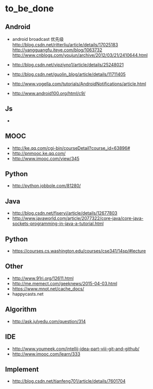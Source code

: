 # to_be_done


## Android

-  android broadcast 优先级
http://blog.csdn.net/ritterliu/article/details/17025183
http://yangguangfu.iteye.com/blog/1063732
http://www.cnblogs.com/youjun/archive/2012/03/21/2410644.html
-  http://blog.csdn.net/vipzjyno1/article/details/25248021
-  http://blog.csdn.net/guolin_blog/article/details/11711405
-  http://www.vogella.com/tutorials/AndroidNotifications/article.html

- http://www.android100.org/html/c9/


## Js
   - 

## MOOC
   - http://ke.qq.com/cgi-bin/courseDetail?course_id=63896#
   - http://pnmooc.ke.qq.com/
   - http://www.imooc.com/view/345

## Python
   - http://python.jobbole.com/81280/



## Java
- http://blog.csdn.net/fjseryi/article/details/12677803
- http://www.javaworld.com/article/2077322/core-java/core-java-sockets-programming-in-java-a-tutorial.html

## Python
- https://courses.cs.washington.edu/courses/cse341/14sp/#lecture

## Other
- http://www.91ri.org/12611.html
- http://me.memect.com/geeknews/2015-04-03.html
- https://www.mnot.net/cache_docs/
- happycasts.net

## Algorithm
- http://ask.julyedu.com/question/314

## IDE
- http://www.youmeek.com/intellij-idea-part-viii-git-and-github/
- http://www.imooc.com/learn/333


## Implement
- http://blog.csdn.net/tianfeng701/article/details/7601704



